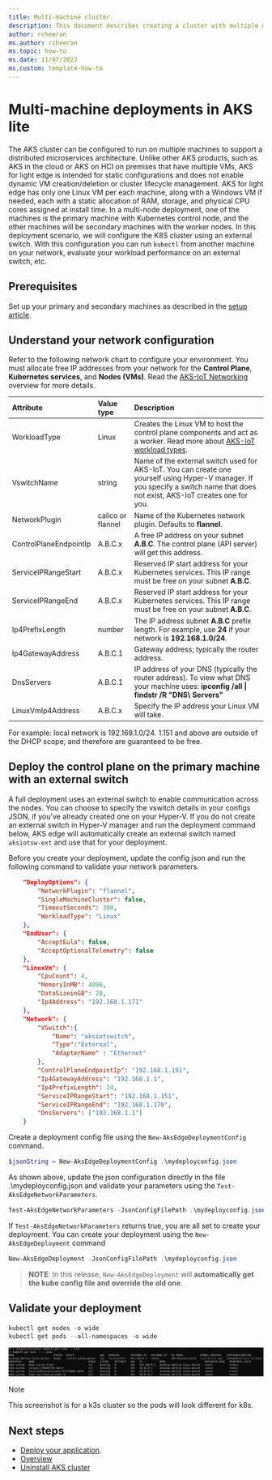 ```yaml
---
title: Multi-machine cluster.
description: This document describes creating a cluster with multiple machines.
author: rcheeran
ms.author: rcheeran
ms.topic: how-to
ms.date: 11/07/2022
ms.custom: template-how-to
---
```


# Multi-machine deployments in AKS lite

The AKS cluster can be configured to run on multiple machines to support a distributed microservices architecture. Unlike other AKS products, such as AKS in the cloud or AKS on HCI on premises that have multiple VMs, AKS for light edge is intended for static configurations and does not enable dynamic VM creation/deletion or cluster lifecycle management. AKS for light edge has only one Linux VM per each machine, along with a Windows VM if needed, each with a static allocation of RAM, storage, and physical CPU cores assigned at install time. In a multi-node deployment, one of the machines is the primary machine with Kubernetes control node, and the other machines will be secondary machines with the worker nodes. In this deployment scenario, we will configure the K8S cluster using an external switch. With this configuration you can run `kubectl` from another machine on your network, evaluate your workload performance on an external switch, etc.  

## Prerequisites

Set up your primary and secondary machines as described in the [setup article](aks-lite-howto-setup-machine.md).

## Understand your network configuration

Refer to the following network chart to configure your environment. You must allocate free IP addresses from your network for the **Control Plane**, **Kubernetes services**, and **Nodes (VMs)**. Read the [AKS-IoT Networking](/aks-lite-concept.md) overview for more details.

| Attribute | Value type      |  Description |
| :------------ |:-----------|:--------|
| WorkloadType | Linux | Creates the Linux VM to host the control plane components and act as a worker. Read more about [AKS-IoT workload types](/aks-lite-concept.md). |
| VswitchName | string | Name of the external switch used for AKS-IoT. You can create one yourself using Hyper-V manager. If you specify a switch name that does not exist, AKS-IoT creates one for you. |
| NetworkPlugin | calico or flannel | Name of the Kubernetes network plugin. Defaults to **flannel**. |
| ControlPlaneEndpointIp | A.B.C.x | A free IP address on your subnet **A.B.C**. The control plane (API server) will get this address. |
| ServiceIPRangeStart | A.B.C.x | Reserved IP start address for your Kubernetes services. This IP range must be free on your subnet **A.B.C**. |
| ServiceIPRangeEnd | A.B.C.x | Reserved IP start address for your Kubernetes services. This IP range must be free on your subnet **A.B.C**.  |
| Ip4PrefixLength | number | The IP address subnet **A.B.C** prefix length. For example, use **24** if your network is **192.168.1.0/24**. |
| Ip4GatewayAddress | A.B.C.1 | Gateway address; typically the router address. |
| DnsServers | A.B.C.1 | IP address of your DNS (typically the router address). To view what DNS your machine uses: **ipconfig /all \| findstr /R "DNS\ Servers"** |
| LinuxVmIp4Address | A.B.C.x | Specify the IP address your Linux VM will take. |

For example: local network is 192.168.1.0/24. 1.151 and above are outside of the DHCP scope, and therefore are guaranteed to be free.

## Deploy the control plane on the primary machine with an external switch

A full deployment uses an external switch to enable communication across the nodes. You can choose to specify the vswitch details in your configs JSON, if you've already created one on your Hyper-V. If you do not create an external switch in Hyper-V manager and run the deployment command below, AKS edge will automatically create an external switch named `aksiotsw-ext` and use that for your deployment.

Before you create your deployment, update the config json and run the following command to validate your network parameters.

```json
    "DeployOptions": {
        "NetworkPlugin": "flannel",
        "SingleMachineCluster": false,
        "TimeoutSeconds": 300,
        "WorkloadType": "Linux"
    },
    "EndUser": {
        "AcceptEula": false,
        "AcceptOptionalTelemetry": false
    },
    "LinuxVm": {
        "CpuCount": 4,
        "MemoryInMB": 4096,
        "DataSizeinGB": 20,
        "Ip4Address": "192.168.1.171"
    },
    "Network": {
        "VSwitch":{
            "Name": "aksiotswitch",
            "Type":"External",
            "AdapterName" : "Ethernet"
        },
        "ControlPlaneEndpointIp": "192.168.1.191",
        "Ip4GatewayAddress": "192.168.1.1",
        "Ip4PrefixLength": 24,
        "ServiceIPRangeStart": "192.168.1.151",
        "ServiceIPRangeEnd": "192.168.1.170",
        "DnsServers": ["192.168.1.1"]
    }
```

Create a deployment config file using the `New-AksEdgeDeploymentConfig` command.

```powershell
$jsonString = New-AksEdgeDeploymentConfig .\mydeployconfig.json
```

As shown above, update the json configuration directly in the file .\mydeployconfig.json and validate your parameters using the `Test-AksEdgeNetworkParameters`.

```powershell
Test-AksEdgeNetworkParameters -JsonConfigFilePath .\mydeployconfig.json
```

If `Test-AksEdgeNetworkParameters` returns true, you are all set to create your deployment. You can create your deployment using the `New-AksEdgeDeployment` command

```powershell
New-AksEdgeDeployment -JsonConfigFilePath .\mydeployconfig.json
```

>**NOTE**: In this release, `New-AksEdgeDeployment` will **automatically get the kube config file and override the old one**.

## Validate your deployment

```powershell
kubectl get nodes -o wide
kubectl get pods --all-namespaces -o wide
```

![Diagram showing all pods running](./media/aks-lite/all-pods-running.png)

> [!NOTE]
This screenshot is for a k3s cluster so the pods will look different for k8s.

## Next steps

- [Deploy your application](aks-lite-howto-deploy-app.md).
- [Overview](aks-lite-overview.md)
- [Uninstall AKS cluster](aks-lite-howto-uninstall.md)
